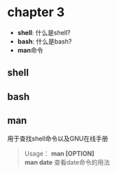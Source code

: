 # chapter 3
-  **shell**: 什么是shell?
-  **bash**: 什么是bash? 
-  **man**命令
## shell
## bash
## man
用于查找shell命令以及GNU在线手册<br>
> Usage：
**man [OPTION]**<br>
**man date** 查看date命令的用法<br>
